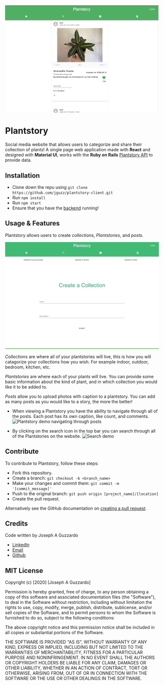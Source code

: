 ![Plantstory Logo](./public/readme/Main.png)
# Plantstory

Social media website that allows users to categorize and share their collection of plants!
A single page web application made with __React__ and designed with __Material UI__, works with the __Ruby on Rails__ [Plantstory API](https://github.com/jguzz/Plantstory_api) to provide data.

## Installation 
* Clone down the repu using `git clone https://github.com/jguzz/plantstory-client.git`
* Run `npm install` 
* Run `npm start`
* Ensure that you have the [backend](https://github.com/jguzz/Plantstory_api) running!

## Usage & Features
Plantstory allows users to create _collections_, _Plantstories_, and _posts_.

![Demo of create Collection, create Story, create Post](./public/readme/Create.gif)

_Collections_ are where all of your plantstories will live, this is how you will catagorize your collections how you wish. For example indoor, outdoor, bedroom, kitchen, etc.

_Plantstories_ are where each of your plants will live. You can provide some basic information about the kind of plant, and in which collection you would like it to be added to. 

_Posts_ allow you to upload photos with caption to a plantstory. You can add as many posts as you would like to a story, the more the better!

* When viewing a Plantstory you have the ability to navigate through all of the posts. Each post has its own caption, like count, and comments.
![Plantstory demo navigating through posts](./public/readme/Plantstory.gif)

<!-- The profile page gives the user access to all of their stories as well as their collections.  -->
* By clicking on the search icon in the top bar you can search through all of the Plantstories on the website.
![Search demo](./public/readme/Plantsearch.gif)

<!-- ## Future scope
Many features will be added in the future including...
* Dropzone support for photo uploads
* Follow friends -->

## Contribute 
To contribute to Plantstory, follow these steps:
- Fork this repository.
- Create a branch: `git checkout -b <branch_name>`
- Make your changes and commit them: `git commit -m '[commit_message]'`
- Push to the original branch: `git push origin [project_name]/[location]`
- Create the pull request.

Alternatively see the GitHub documentation on [creating a pull request](https://help.github.com/en/github/collaborating-with-issues-and-pull-requests/creating-a-pull-request).

## Credits
Code written by Joseph A Guzzardo
- [LinkedIn](https://www.linkedin.com/in/osgood-gunawan-973a5993/)
- [Email](https://mail.google.com/mail/u/0/?view=cm&fs=1&tf=1&source=mailto&to=joseph.a.guzzardo@gmail.com)
- [Github](https://github.com/jguzz)

## MIT License

Copyright (c) [2020] [Joseph A Guzzardo]

Permission is hereby granted, free of charge, to any person obtaining a copy
of this software and associated documentation files (the "Software"), to deal
in the Software without restriction, including without limitation the rights
to use, copy, modify, merge, publish, distribute, sublicense, and/or sell
copies of the Software, and to permit persons to whom the Software is
furnished to do so, subject to the following conditions:

The above copyright notice and this permission notice shall be included in all
copies or substantial portions of the Software.

THE SOFTWARE IS PROVIDED "AS IS", WITHOUT WARRANTY OF ANY KIND, EXPRESS OR
IMPLIED, INCLUDING BUT NOT LIMITED TO THE WARRANTIES OF MERCHANTABILITY,
FITNESS FOR A PARTICULAR PURPOSE AND NONINFRINGEMENT. IN NO EVENT SHALL THE
AUTHORS OR COPYRIGHT HOLDERS BE LIABLE FOR ANY CLAIM, DAMAGES OR OTHER
LIABILITY, WHETHER IN AN ACTION OF CONTRACT, TORT OR OTHERWISE, ARISING FROM,
OUT OF OR IN CONNECTION WITH THE SOFTWARE OR THE USE OR OTHER DEALINGS IN THE
SOFTWARE.